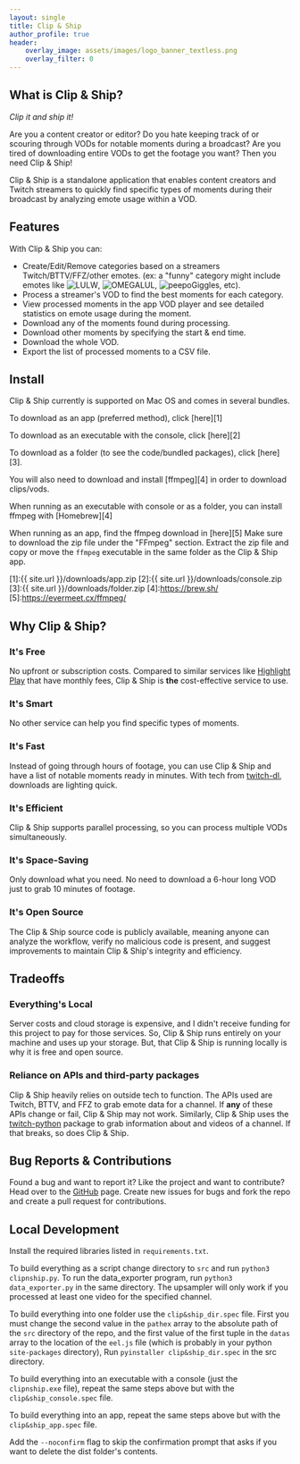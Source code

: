 ```yaml
---
layout: single
title: Clip & Ship
author_profile: true
header: 
    overlay_image: assets/images/logo_banner_textless.png
    overlay_filter: 0
---
```

## What is Clip & Ship?
_Clip it and ship it!_

Are you a content creator or editor? Do you hate keeping track of or scouring through 
VODs for notable moments during a broadcast? Are you tired of downloading 
entire VODs to get the footage you want? Then you need Clip & Ship!

Clip & Ship is a standalone application that enables content creators and Twitch streamers
to quickly find specific types of moments during their broadcast by analyzing
emote usage within a VOD. 

## Features

With Clip & Ship you can: 
- Create/Edit/Remove categories based on a streamers Twitch/BTTV/FFZ/other emotes.
  (ex: a "funny" category might include emotes like ![LULW](https://cdn.frankerfacez.com/emoticon/139407/1), 
  ![OMEGALUL](https://cdn.frankerfacez.com/emoticon/128054/1), 
  ![peepoGiggles](https://cdn.betterttv.net/emote/5e0bcf69031ec77bab473476/1x), etc).
- Process a streamer's VOD to find the best moments for each category.
- View processed moments in the app VOD player and see detailed statistics on emote usage during the moment.
- Download any of the moments found during processing.
- Download other moments by specifying the start & end time.
- Download the whole VOD.
- Export the list of processed moments to a CSV file.

## Install
Clip & Ship currently is supported on Mac OS and comes in several bundles.

To download as an app (preferred method), click [here][1]

To download as an executable with the console, click [here][2]

To download as a folder (to see the code/bundled packages), click [here][3].

You will also need to download and install [ffmpeg][4] in order to download clips/vods. 

When running as an executable with console or as a folder, you can install ffmpeg with [Homebrew][4]

When running as an app, find the ffmpeg download in [here][5] 
Make sure to download the zip file under the "FFmpeg" section. Extract the zip file and copy or move the `ffmpeg` executable in the same folder as the Clip & Ship app.

[1]:{{ site.url }}/downloads/app.zip
[2]:{{ site.url }}/downloads/console.zip
[3]:{{ site.url }}/downloads/folder.zip
[4]:https://brew.sh/
[5]:https://evermeet.cx/ffmpeg/

## Why Clip & Ship?

### It's Free
No upfront or subscription costs. Compared to similar services like 
[Highlight Play](https://highlightplay.com/) that have monthly fees, 
Clip & Ship is **the** cost-effective service to use.

### It's Smart
No other service can help you find specific types of moments.

### It's Fast
Instead of going through hours of footage, you can use Clip & Ship and 
have a list of notable moments ready in minutes. With tech from 
[twitch-dl](https://github.com/ihabunek/twitch-dl), downloads are lighting quick.

### It's Efficient
Clip & Ship supports parallel processing, so you can process multiple VODs simultaneously.

### It's Space-Saving
Only download what you need. No need to download a 6-hour long VOD just
to grab 10 minutes of footage.

### It's Open Source
The Clip & Ship source code is publicly available, meaning anyone can
analyze the workflow, verify no malicious code is present, and suggest
improvements to maintain Clip & Ship's integrity and efficiency. 

## Tradeoffs

### Everything's Local
Server costs and cloud storage is expensive, and I didn't receive funding 
for this project to pay for those services. So, Clip & Ship runs entirely 
on your machine and uses up your storage. But, that Clip & Ship is running 
locally is why it is free and open source.

### Reliance on APIs and third-party packages
Clip & Ship heavily relies on outside tech to function. The APIs used are
Twitch, BTTV, and FFZ to grab emote data for a channel. If **any** of these
APIs change or fail, Clip & Ship may not work. Similarly, Clip & Ship uses
the [twitch-python](https://github.com/PetterKraabol/Twitch-Python) package 
to grab information about and videos of a channel. If that breaks, so does 
Clip & Ship. 

## Bug Reports & Contributions

Found a bug and want to report it? Like the project and want to contribute?
Head over to the [GitHub](https://github.com/KilometersFan/ClipAndShip) page.
Create new issues for bugs and fork the repo and create a pull request for
contributions.

## Local Development

Install the required libraries listed in `requirements.txt`. 

To build everything as a script change directory to `src` and run `python3 clipnship.py`. To run the data_exporter program, run `python3 data_exporter.py` in the same directory. The upsampler will only work if you processed at least one video for the specified channel.

To build everything into one folder use the `clip&ship_dir.spec` file. First you must change the second value in the `pathex` array to the absolute path of the `src` directory of the repo, and the first value of the first tuple in the `datas` array to the location of the `eel.js` file (which is probably in your python `site-packages` directory), Run `pyinstaller clip&ship_dir.spec` in the src directory. 

To build everything into an executable with a console (just the `clipnship.exe` file), repeat the same steps above but with the `clip&ship_console.spec` file.

To build everything into an app, repeat the same steps above but with the `clip&ship_app.spec` file.

Add the `--noconfirm` flag to skip the confirmation prompt that asks if you want to delete the dist folder's contents. 
